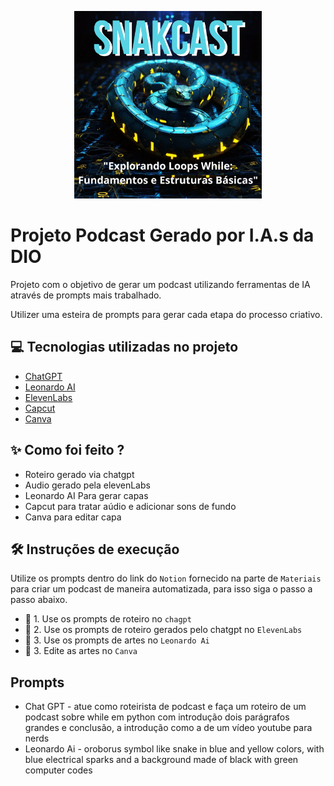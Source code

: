 
<p align="center">
<img 
    src="./Snakcast.png"
    width="300"
/>
</p>



# Projeto Podcast Gerado por I.A.s da DIO

Projeto com o objetivo de gerar um podcast utilizando ferramentas de IA através de prompts mais trabalhado.

Utilizer uma esteira de prompts para gerar cada etapa do processo criativo.

## 💻 Tecnologias utilizadas no projeto

- [ChatGPT](https://chat.openai.com/) 
- [Leonardo AI](https://app.leonardo.ai/)
- [ElevenLabs](https://beta.elevenlabs.io/)
- [Capcut](https://www.capcut.com/pt-br/)
- [Canva](https://www.canva.com/)

## ✨ Como foi feito ?

- Roteiro gerado via chatgpt
- Audio gerado pela elevenLabs
- Leonardo AI Para gerar capas
- Capcut para tratar aúdio e adicionar sons de fundo
- Canva para editar capa


## 🛠️ Instruções de execução

Utilize os prompts dentro do link do `Notion` fornecido na parte de `Materiais` para criar um podcast de maneira automatizada, para isso siga o passo a passo abaixo.

- 🤖 1. Use os prompts de roteiro no `chagpt`
- 🤖 2. Use os prompts de roteiro gerados pelo chatgpt no  `ElevenLabs`
- 🤖 3. Use os prompts de artes no `Leonardo Ai`
- 🤖 3. Edite as artes no `Canva`

## Prompts

- Chat GPT - atue como roteirista de podcast e faça um roteiro de um podcast sobre while em python com introdução dois parágrafos grandes e conclusão, a introdução como a de um vídeo youtube para nerds
- Leonardo Ai - oroborus symbol like snake in blue and yellow colors, with blue electrical sparks and a background made of black with green computer codes

